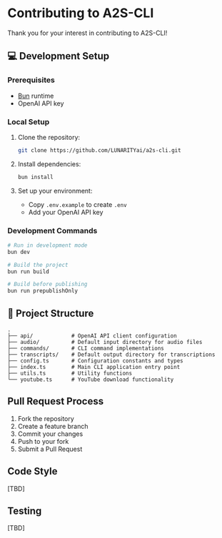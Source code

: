 # Contributing to A2S-CLI

Thank you for your interest in contributing to A2S-CLI!

## 💻 Development Setup

### Prerequisites

- [Bun](https://bun.sh/) runtime
- OpenAI API key

### Local Setup

1. Clone the repository:

   ```bash
   git clone https://github.com/LUNARITYai/a2s-cli.git
   ```

2. Install dependencies:

   ```bash
   bun install
   ```

3. Set up your environment:
   - Copy `.env.example` to create `.env`
   - Add your OpenAI API key

### Development Commands

```bash
# Run in development mode
bun dev

# Build the project
bun run build

# Build before publishing
bun run prepublishOnly
```

## 📁 Project Structure

```
.
├── api/            # OpenAI API client configuration
├── audio/          # Default input directory for audio files
├── commands/       # CLI command implementations
├── transcripts/    # Default output directory for transcriptions
├── config.ts       # Configuration constants and types
├── index.ts        # Main CLI application entry point
├── utils.ts        # Utility functions
└── youtube.ts      # YouTube download functionality
```

## Pull Request Process

1. Fork the repository
2. Create a feature branch
3. Commit your changes
4. Push to your fork
5. Submit a Pull Request

## Code Style

[TBD]

## Testing

[TBD]
